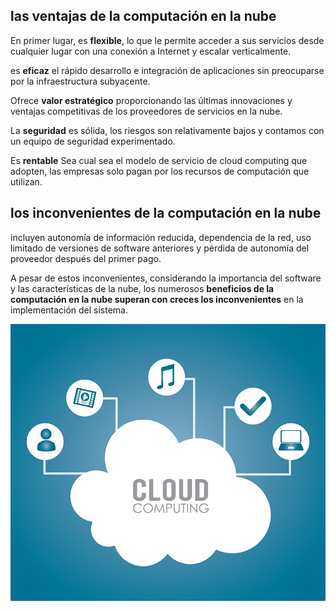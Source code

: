 ## las ventajas de la computación en la nube

En primer lugar, es **flexible**, lo que le permite acceder a sus servicios desde cualquier lugar con una conexión a Internet y  escalar verticalmente.
 
es **eficaz** el rápido desarrollo e integración  de aplicaciones sin preocuparse por la infraestructura subyacente.
  
Ofrece **valor estratégico** proporcionando las últimas innovaciones y ventajas competitivas  de los proveedores de servicios en la nube.
 
La **seguridad** es sólida, los riesgos son relativamente bajos y contamos con un equipo de seguridad experimentado.

Es **rentable** Sea cual sea el modelo de servicio de cloud computing que adopten, las empresas solo pagan por los recursos de computación que utilizan.


## los inconvenientes de la computación en la nube

incluyen autonomía de información reducida, dependencia de la red,  uso limitado de versiones  de software anteriores y  pérdida de autonomía del proveedor después del primer pago.

A pesar de estos inconvenientes, considerando la importancia del software y las características de la nube, los numerosos **beneficios de la computación en la nube superan con creces los inconvenientes** en la implementación del sistema.


![fotonuve](img/que-es-cloud-computing.jpg)
